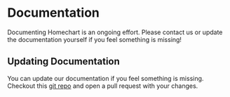 # Documentation

Documenting Homechart is an ongoing effort.  Please contact us or update the documentation yourself if you feel something is missing!

## Updating Documentation

You can update our documentation if you feel something is missing.  Checkout this [git repo](https://github.com/candiddev/homechart) and open a pull request with your changes.
